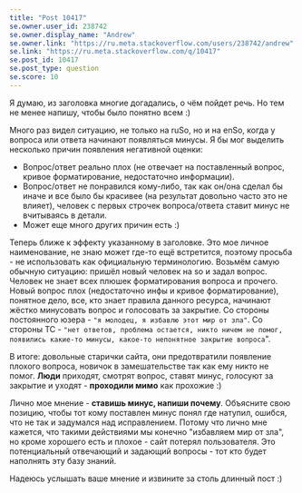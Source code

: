 ```yaml
---
title: "Post 10417"
se.owner.user_id: 238742
se.owner.display_name: "Andrew"
se.owner.link: "https://ru.meta.stackoverflow.com/users/238742/andrew"
se.link: "https://ru.meta.stackoverflow.com/q/10417"
se.post_id: 10417
se.post_type: question
se.score: 10
---
```

<p>Я думаю, из заголовка многие догадались, о чём пойдет речь. Но тем не менее напишу, чтобы было понятно всем :) </p>

<p>Много раз видел ситуацию, не только на ruSo, но и на enSo, когда у вопроса или ответа начинают появляться минусы. Я бы мог выделить несколько причин появления негативной оценки: </p>

<ul>
<li>Вопрос/ответ реально плох (не отвечает на поставленный вопрос, кривое форматирование, недостаточно информации).</li>
<li>Вопрос/ответ не понравился кому-либо, так как он/она сделал бы иначе и все было бы красивее (на результат довольно часто это не влияет), человек с первых строчек вопроса/ответа ставит минус не вчитываясь в детали.</li>
<li>Может еще много других причин есть :)</li>
</ul>

<p>Теперь ближе к эффекту указанному в заголовке. Это мое личное наименование, не знаю может где-то ещё встретится, поэтому просьба - не использовать как официальную терминологию. Возьмём самую обычную ситуацию: пришёл новый человек на so и задал вопрос. Человек не знает всех плюшек форматирования вопроса и прочего. Новый вопрос плох (недостаточно инфы и кривое форматирование), понятное дело, все, кто знает правила данного ресурса, начинают жёстко минусовать вопрос и голосовать за закрытие. Со стороны постоянного юзера - <code>"я молодец, я избавлю этот мир от зла"</code>. Со стороны ТС - <code>"нет ответов, проблема остается, никто ничем не помог, появились какие-то минусы, какое-то непонятное закрытие вопроса</code>". </p>

<p>В итоге: довольные старички сайта, они предотвратили появление плохого вопроса, новичок в замешательстве так как ему никто не помог. <strong>Люди</strong> приходят, смотрят вопрос, ставят минус, голосуют за закрытие и уходят - <strong>проходили мимо</strong> как прохожие :)</p>

<p>Лично мое мнение - <strong>ставишь минус, напиши почему</strong>. Объясните свою позицию, чтобы тот кому поставлен минус понял где натупил, ошибся, что не так и задумался над исправлением. Потому что лично мне кажется, что такими действиями мы конечно "избавляем мир от зла", но кроме хорошего есть и плохое - сайт потерял пользователя. Это потенциальный отвечающий и задающий вопросы - тот кто будет наполнять эту базу знаний. </p>

<p>Надеюсь услышать ваше мнение и извините за столь длинный пост :)  </p>

